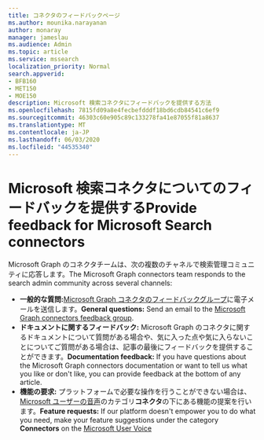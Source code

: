 ```yaml
---
title: コネクタのフィードバックページ
ms.author: mounika.narayanan
author: monaray
manager: jameslau
ms.audience: Admin
ms.topic: article
ms.service: mssearch
localization_priority: Normal
search.appverid:
- BFB160
- MET150
- MOE150
description: Microsoft 検索コネクタにフィードバックを提供する方法
ms.openlocfilehash: 7815fd09a8e4fecbefdddf18bd6cdb84541c6ef9
ms.sourcegitcommit: 46303c60e905c89c133278fa41e87055f81a8637
ms.translationtype: MT
ms.contentlocale: ja-JP
ms.lasthandoff: 06/03/2020
ms.locfileid: "44535340"
---
```

# <a name="provide-feedback-for-microsoft-search-connectors"></a><span data-ttu-id="db224-103">Microsoft 検索コネクタについてのフィードバックを提供する</span><span class="sxs-lookup"><span data-stu-id="db224-103">Provide feedback for Microsoft Search connectors</span></span>

<span data-ttu-id="db224-104">Microsoft Graph のコネクタチームは、次の複数のチャネルで検索管理コミュニティに応答します。</span><span class="sxs-lookup"><span data-stu-id="db224-104">The Microsoft Graph connectors team responds to the search admin community across several channels:</span></span>

* <span data-ttu-id="db224-105">**一般的な質問:**[Microsoft Graph コネクタのフィードバックグループ](mailto:MicrosoftGraphConnectorsFeedback@service.microsoft.com)に電子メールを送信します。</span><span class="sxs-lookup"><span data-stu-id="db224-105">**General questions:** Send an email to the [Microsoft Graph connectors feedback group](mailto:MicrosoftGraphConnectorsFeedback@service.microsoft.com).</span></span>
* <span data-ttu-id="db224-106">**ドキュメントに関するフィードバック:** Microsoft Graph のコネクタに関するドキュメントについて質問がある場合や、気に入った点や気に入らないことについてご質問がある場合は、記事の最後にフィードバックを提供することができます。</span><span class="sxs-lookup"><span data-stu-id="db224-106">**Documentation feedback:** If you have questions about the Microsoft Graph connectors documentation or want to tell us what you like or don't like, you can provide feedback at the bottom of any article.</span></span>
* <span data-ttu-id="db224-107">**機能の要求:** プラットフォームで必要な操作を行うことができない場合は、 [Microsoft ユーザーの音声](https://microsoftsearch.uservoice.com/forums/926998-connectors)のカテゴリ**コネクタ**の下にある機能の提案を行います。</span><span class="sxs-lookup"><span data-stu-id="db224-107">**Feature requests:** If our platform doesn't empower you to do what you need, make your feature suggestions under the category **Connectors** on the [Microsoft User Voice](https://microsoftsearch.uservoice.com/forums/926998-connectors)</span></span>
